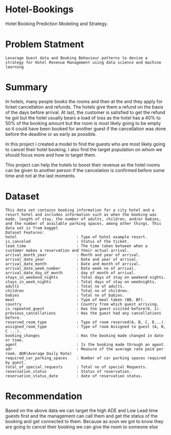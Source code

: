 # Hotel-Bookings
Hotel Booking Prediction Modeling and Strategy. 


# Problem Statment 
    Levarage Guest data and Booking Behaviour patterns to devise a strategy for Hotel Revenue Management using data science and machine learning 
    
    
# Summary
In hotels, many people books the rooms and then at the and they apply for ticket cancellation and refunds. The hotels give them a refund on the basis of the days before arrival. At last, the customer is satisfied to get the refund he got but the hotel usually bears a load of loss as the hotel has a 40% to 50% of the booking amount but the room is most likely going to be empty so it could have been booked for another guest if the cancellation was done before the deadline or as early as possible.

In this project i created a model to find the guests who are most likely going to cancel their hotel booking. I also find the target population on whom we should focus more and how to target them.

This project can help the hotels to boost their revenue as the hotel rooms can be given to another person if the cancelation is confirmed before some time and not at the last moments.


# Dataset
    This data set contains booking information for a city hotel and a resort hotel and includes information such as when the booking was made, length of stay, the number of adults, children, and/or babies, and the number of available parking spaces, among other things. This data set is from kaggel
    Dataset Features:
    hotel                          : Type of hotel example resort.
    is_canceled                    : Status of the ticket.
    lead_time                      : The time taken between when a customer makes a reservation and their actual arrival.
    arrival_month_year             : Month and year of arrival.
    arrival_date_year              : Date and year of arrival.
    arrival_date_month             : Date and month of arrival.
    arrival_date_week_number       : Date week no of arrival.
    arrival_date_day_of_month      : day of month of arrival.
    stays_in_weekend_nights        : Total days of stay on weekend nights.
    stays_in_week_nights           : Total days of stay on weeknights.
    adults                         : Total no of adults.
    children                       : Total no of children.
    babies                         : Total no of babies.
    meal                           : Type of meal taken (BB, BF). 
    country                        : Country from which guest arriving.
    is_repeated_guest              : Has the guest visited before(0, 1).
    previous_cancellations         : Has the guest had any cancellations before.
    reserved_room_type             : Type of room reserved(A, B, C, D...).
    assigned_room_type             : Type of room Assigned to guest (A, B, C ...).
    booking_changes                : Has the booking made changed in date or time.
    agent                          : Is the booking made through an agent.
    adr                            : Measure of the average rate paid per room. ADR(Average Daily Rate)
    required_car_parking_spaces    : Number of car parking spaces required by guest.
    total_of_special_requests      : Total no of special Requests.
    reservation_status             : Status of reservation.
    reservation_status_date        : date of reservation status.
    
    
        
# Recommendation

Based on the above data we can target the high ADE and Low Lead time guests first and the management can call them and get the status of the booking and get connected to them. Because as soon we got to know they are going to cancel their booking we can give the room to someone else
